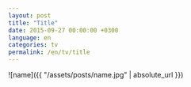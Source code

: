 ```yaml
---
layout: post
title: "Title"
date: 2015-09-27 00:00:00 +0300
language: en
categories: tv
permalink: /en/tv/title
---
```

![name]({{ "/assets/posts/name.jpg" | absolute_url }})